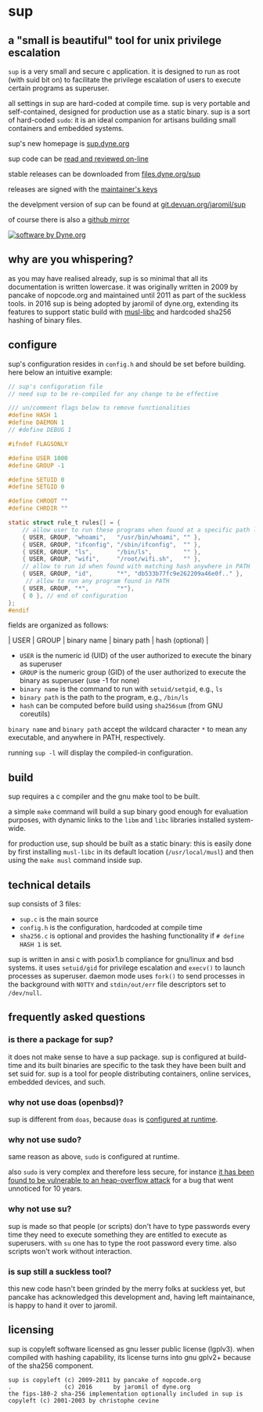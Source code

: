 # sup

## a "small is beautiful" tool for unix privilege escalation

`sup` is a very small and secure c application. it is designed to run as
root (with suid bit on) to facilitate the privilege escalation of users
to execute certain programs as superuser.

all settings in sup are hard-coded at compile time. sup is very
portable and self-contained, designed for production use as a static
binary. sup is a sort of hard-coded `sudo`: it is an ideal companion
for artisans building small containers and embedded systems.

sup's new homepage is [sup.dyne.org](https://sup.dyne.org)

sup code can be [read and reviewed on-line](https://sup.dyne.org/sup.html)

stable releases can be downloaded from [files.dyne.org/sup](https://files.dyne.org/sup)

releases are signed with the [maintainer's keys](https://keybase.io/jaromil)

the develpment version of sup can be found at [git.devuan.org/jaromil/sup](https://git.devuan.org/jaromil/sup)

of course there is also a [github mirror](https://github.com/dyne/sup)

[![software by Dyne.org](https://www.dyne.org/wp-content/uploads/2015/12/software_by_dyne.png)](http://www.dyne.org)

[origin]: https://git.devuan.org/jaromil/sup
[m1]: https://github.com/dyne/sup

## why are you whispering?

as you may have realised already, sup is so minimal that all its
documentation is written lowercase. it was originally written in 2009 by
pancake of nopcode.org and maintained until 2011 as part of the suckless
tools. in 2016 sup is being adopted by jaromil of dyne.org, extending
its features to support static build with [musl-libc]() and hardcoded
sha256 hashing of binary files.

[musl-libc]: http://www.musl-libc.org/

## configure

sup's configuration resides in `config.h` and should be set before
building. here below an intuitive example:

```c
// sup's configuration file
// need sup to be re-compiled for any change to be effective

/// un/comment flags below to remove functionalities
#define HASH 1
#define DAEMON 1
// #define DEBUG 1

#ifndef FLAGSONLY

#define USER 1000
#define GROUP -1

#define SETUID 0
#define SETGID 0

#define CHROOT ""
#define CHRDIR ""

static struct rule_t rules[] = {
    // allow user to run these programs when found at a specific path location
    { USER, GROUP, "whoami",   "/usr/bin/whoami", "" },
    { USER, GROUP, "ifconfig", "/sbin/ifconfig",  "" },
    { USER, GROUP, "ls",       "/bin/ls",         "" },
    { USER, GROUP, "wifi",     "/root/wifi.sh",   "" },
    // allow to run id when found with matching hash anywhere in PATH
    { USER, GROUP, "id",       "*", "db533b77fc9e262209a46e0f.." },
     // allow to run any program found in PATH
    { USER, GROUP, "*",        "*"},
    { 0 }, // end of configuration
};
#endif
```

fields are organized as follows:

| USER | GROUP | binary name | binary path | hash (optional) |

- `USER` is the numeric id (UID) of the user authorized to execute the
  binary as superuser
- `GROUP` is the numeric group (GID) of the user authorized to execute
  the binary as superuser (use -1 for none)
- `binary name` is the command to run with `setuid/setgid`, e.g., `ls`
- `binary path` is the path to the program, e.g., `/bin/ls`
- `hash` can be computed before build using `sha256sum` (from GNU coreutils)

`binary name` and `binary path` accept the wildcard character `*` to
mean any executable, and anywhere in PATH, respectively.

running `sup -l` will display the compiled-in configuration.

## build

sup requires a c compiler and the gnu make tool to be built.

a simple `make` command will build a sup binary good enough for
evaluation purposes, with dynamic links to the `libm` and `libc`
libraries installed system-wide.

for production use, sup should be built as a static binary: this is
easily done by first installing `musl-libc` in its default location
(`/usr/local/musl`) and then using the `make musl` command inside sup.

## technical details

sup consists of 3 files:

- `sup.c` is the main source
- `config.h` is the configuration, hardcoded at compile time
- `sha256.c` is optional and provides the hashing functionality if
  `# define HASH 1` is set.

sup is written in ansi c with posix1.b compliance for gnu/linux and
bsd systems. it uses `setuid/gid` for privilege escalation and
`execv()` to launch processes as superuser. daemon mode uses `fork()`
to send processes in the background with `NOTTY` and `stdin/out/err`
file descriptors set to `/dev/null`.

## frequently asked questions

### is there a package for sup?

it does not make sense to have a sup package. sup is configured at
build-time and its built binaries are specific to the task they have
been built and set suid for. sup is a tool for people distributing
containers, online services, embedded devices, and such.

### why not use doas (openbsd)?

sup is different from `doas`, because `doas` is
[configured at runtime][doas].

[doas]: http://www.openbsd.org/cgi-bin/man.cgi/OpenBSD-current/man5/doas.conf.5

### why not use sudo?

same reason as above, `sudo` is configured at runtime.

also `sudo` is very complex and therefore less secure, for instance [it has been found to be vulnerable to an heap-overflow attack](https://blog.qualys.com/vulnerabilities-research/2021/01/26/cve-2021-3156-heap-based-buffer-overflow-in-sudo-baron-samedit) for a bug that went unnoticed for 10 years. 

### why not use su?

sup is made so that people (or scripts) don't have to type passwords
every time they need to execute something they are entitled to execute
as superusers. with `su` one has to type the root password every time.
also scripts won't work without interaction.

### is sup still a suckless tool?

this new code hasn't been grinded by the merry folks at suckless yet,
but pancake has acknowledged this development and, having left
maintainance, is happy to hand it over to jaromil.

## licensing

sup is copyleft software licensed as gnu lesser public license
(lgplv3). when compiled with hashing capability, its license turns into
gnu gplv2+ because of the sha256 component.

```
sup is copyleft (c) 2009-2011 by pancake of nopcode.org
.               (c) 2016      by jaromil of dyne.org
the fips-180-2 sha-256 implementation optionally included in sup is
copyleft (c) 2001-2003 by christophe cevine
```
